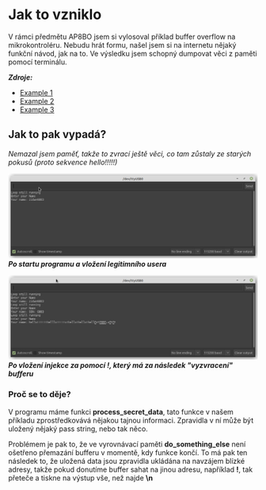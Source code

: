 # Jak to vzniklo

V rámci  předmětu AP8BO jsem si vylosoval příklad buffer overflow na mikrokontroléru.
Nebudu hrát formu, našel jsem si na internetu nějaký funkční návod, jak na to. Ve výsledku
jsem schopný dumpovat věci z paměti pomocí terminálu.

***Zdroje:***
- [Example 1](https://hackaday.io/project/174909-simple-security-risk-examples-on-arduino/log/183801-example-1-simple-buffer-overflow)
- [Example 2](https://hackaday.io/project/174909-simple-security-risk-examples-on-arduino/log/183803-example-2-stack-data-access)
- [Example 3](https://hackaday.io/project/174909-simple-security-risk-examples-on-arduino/log/183805-example-3-buffer-overflow-with-function-pointers)

## Jak to pak vypadá?
_Nemazal jsem paměť, takže to zvrací ještě věci, co tam zůstaly ze starých pokusů (proto sekvence hello!!!!!)_

![Po startu programu](assets/img1.png)
***Po startu programu a vložení legitimního usera***


![Po injektování ! za string](assets/img2.png)
***Po vložení injekce za pomocí !, který má za následek "vyzvracení" bufferu***


### Proč se to děje?
V programu máme funkci **process\_secret_data**, tato funkce v našem příkladu zprostředkovává nějakou tajnou informaci. Zpravidla v ní může být uložený nějaký pass string, nebo tak něco.

Problémem je pak to, že ve vyrovnávací paměti **do\_something_else** není ošetřeno přemazání bufferu v momentě, kdy funkce končí. To má pak ten následek to, že uložená data jsou zpravidla ukládána na navzájem blízké adresy, takže pokud donutíme buffer sahat na jinou adresu, například **!**, tak přeteče a tiskne na výstup vše, než najde **\n**
